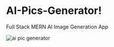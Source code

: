 # AI-Pics-Generator!

Full Stack MERN AI Image Generation App 

![ai pic generator](https://user-images.githubusercontent.com/88614730/213985630-4056c6c6-6972-4ea6-b11c-707cab544d07.png) 


